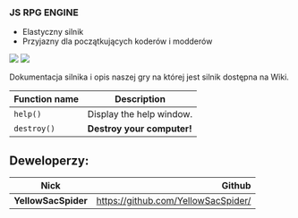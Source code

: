 ### JS RPG ENGINE

- Elastyczny silnik
- Przyjazny dla początkujących koderów i modderów

![](https://img.shields.io/github/issues/YellowSacSpider/js-rpg-game) ![](https://img.shields.io/github/stars/YellowSacSpider/js-rpg-game)

Dokumentacja silnika i opis naszej gry na której jest silnik dostępna na Wiki.

| Function name | Description                    |
| ------------- | ------------------------------ |
| `help()`      | Display the help window.       |
| `destroy()`   | **Destroy your computer!**     |


## Deweloperzy:

| **Nick**      | **Github** |
| --------- | -----:|
| **YellowSacSpider**     |   https://github.com/YellowSacSpider/ |
